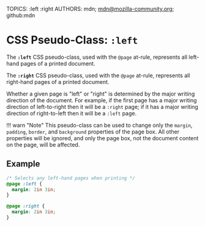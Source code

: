 TOPICS: :left
        :right
AUTHORS: mdn; mdn@mozilla-community.org; github:mdn

# CSS Pseudo-Class: `:left`

The **`:left`** CSS pseudo-class, used with the `@page` at-rule, represents all left-hand pages of
a printed document.

The **`:right`** CSS pseudo-class, used with the `@page` at-rule, represents all right-hand pages of
a printed document.

Whether a given page is "left" or "right" is determined by the major writing direction of the
document. For example, if the first page has a major writing direction of left-to-right then it
will be a `:right` page; if it has a major writing direction of right-to-left then it will be
a `:left` page.

!!! warn "Note"
    This pseudo-class can be used to change only the `margin`, `padding`, `border`, and `background`
    properties of the page box. All other properties will be ignored, and only the page box, not the
    document content on the page, will be affected.

## Example

```css
/* Selects any left-hand pages when printing */
@page :left {
  margin: 2in 3in;
}
```

```css
@page :right {
  margin: 2in 3in;
}
```
